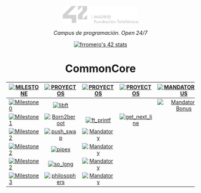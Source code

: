 <p align="center" width="100%">
    <a href="42_Madrid/42"><img width="40%" src="42_Madrid/img/logo5.png"></a> </p>
<p align="center" width="100%"><i>Campus de programación. Open 24/7 </i></p>

<div align="center">

[![frromero's 42 stats](https://badge.mediaplus.ma/greenbinary/frromero?1337Badge=off&UM6P=off)](https://profile.intra.42.fr/users/frromero)

# CommonCore

|  [![MILESTONE](https://img.shields.io/badge/%20M%20I%20L%20E%20S%20T%20O%20N%20E%20-787a77)](#) | [![PROYECTOS](https://img.shields.io/badge/%20P%20R%20O%20Y%20E%20C%20T%20O%20-787a77)](#) |  [![PROYECTOS](https://img.shields.io/badge/%20P%20R%20O%20Y%20E%20C%20T%20O%20-787a77)](#) | [![PROYECTOS](https://img.shields.io/badge/%20P%20R%20O%20Y%20E%20C%20T%20O%20-787a77)](#) |  [![MANDATORYBONUS](https://img.shields.io/badge/%20MANDATORY%20%20%20BONUS%20-787a77)](#)  |
|------|:------------:|:------------------:|:------------------:|:------------------:| 
| [![Milestone 0](https://img.shields.io/badge/%20%20Milestone%200%20-228B22)](#)  | [![libft](https://img.shields.io/badge/%20%20libft%20%20-228B22)](42_Madrid/0/) | | | [![Mandatory & Bonus](https://img.shields.io/badge/Mandatory%20&%20Bonus-228B22)](42_Madrid/0/) |
| [![Milestone 1](https://img.shields.io/badge/%20%20Milestone%201%20-1E90FF)](#)  | [![Born2beroot](https://img.shields.io/badge/%20%20Born2beroot%20%20-1E90FF)](42_Madrid/milestone_1/born2beroot) | [![ft_printf](https://img.shields.io/badge/%20%20ft_printf%20%20-1E90FF)](42_Madrid/milestone_1/printf/) | [![get_next_line](https://img.shields.io/badge/%20%20get_next_line%20%20-1E90FF)](42_Madrid/milestone_1/get_next_line/) |
| [![Milestone 2](https://img.shields.io/badge/%20%20Milestone%202%20-228B22)](#)  | [![push_swap](https://img.shields.io/badge/%20%20push_swap%20%20-228B22)](42_Madrid/milestone_2/push_swap/) | [![Mandatory](https://img.shields.io/badge/Mandatory-228B22)](42_Madrid/milestone_2/push_swap/) |
| [![Milestone 2](https://img.shields.io/badge/%20%20Milestone%202%20-228B22)](#)  | [![pipex](https://img.shields.io/badge/%20%20pipex%20%20-228B22)](42_Madrid/milestone_2/pipex/) | [![Mandatory](https://img.shields.io/badge/Mandatory-228B22)](42_Madrid/milestone_2/pipex/) |
| [![Milestone 2](https://img.shields.io/badge/%20%20Milestone%202%20-228B22)](#)  | [![so_long](https://img.shields.io/badge/%20%20so_long%20%20-228B22)](42_Madrid/milestone_2/so_long/) | [![Mandatory](https://img.shields.io/badge/Mandatory-228B22)](42_Madrid/milestone_2/so_long/) |
| [![Milestone 3](https://img.shields.io/badge/%20%20Milestone%203%20-1E90FF)](#)  | [![philosophers](https://img.shields.io/badge/%20%20philosophers%20%20-1E90FF)](42_Madrid/milestone_3/philosophers/) | [![Mandatory](https://img.shields.io/badge/Mandatory-1E90FF)](42_Madrid/milestone_3/philosophers/) |


</div>


